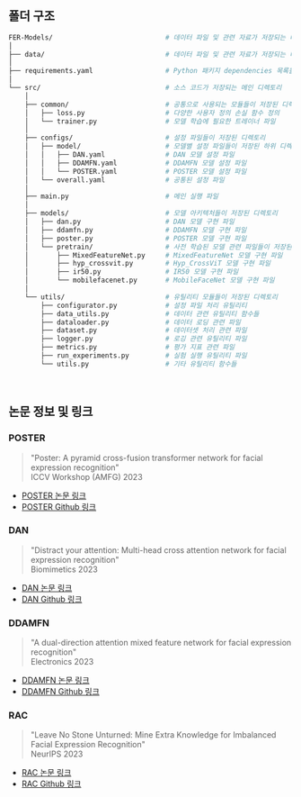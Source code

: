 ## 폴더 구조


```bash
FER-Models/                            # 데이터 파일 및 관련 자료가 저장되는 디렉토리
│
├── data/                              # 데이터 파일 및 관련 자료가 저장되는 디렉토리
│
├── requirements.yaml                  # Python 패키지 dependencies 목록을 명시한 파일
│
└── src/                               # 소스 코드가 저장되는 메인 디렉토리
    │
    ├── common/                        # 공통으로 사용되는 모듈들이 저장된 디렉토리
    │   ├── loss.py                    # 다양한 사용자 정의 손실 함수 정의
    │   └── trainer.py                 # 모델 학습에 필요한 트레이너 파일
    │
    ├── configs/                       # 설정 파일들이 저장된 디렉토리
    │   ├── model/                     # 모델별 설정 파일들이 저장된 하위 디렉토리
    │   │   ├── DAN.yaml               # DAN 모델 설정 파일
    │   │   ├── DDAMFN.yaml            # DDAMFN 모델 설정 파일
    │   │   └── POSTER.yaml            # POSTER 모델 설정 파일
    │   └── overall.yaml               # 공통된 설정 파일
    │
    ├── main.py                        # 메인 실행 파일
    │
    ├── models/                        # 모델 아키텍처들이 저장된 디렉토리
    │   ├── dan.py                     # DAN 모델 구현 파일
    │   ├── ddamfn.py                  # DDAMFN 모델 구현 파일
    │   ├── poster.py                  # POSTER 모델 구현 파일
    │   └── pretrain/                  # 사전 학습된 모델 관련 파일들이 저장된 하위 디렉토리
    │       ├── MixedFeatureNet.py     # MixedFeatureNet 모델 구현 파일
    │       ├── hyp_crossvit.py        # Hyp_CrossViT 모델 구현 파일
    │       ├── ir50.py                # IR50 모델 구현 파일
    │       └── mobilefacenet.py       # MobileFaceNet 모델 구현 파일
    │
    └── utils/                         # 유틸리티 모듈들이 저장된 디렉토리
        ├── configurator.py            # 설정 파일 처리 유틸리티
        ├── data_utils.py              # 데이터 관련 유틸리티 함수들
        ├── dataloader.py              # 데이터 로딩 관련 파일
        ├── dataset.py                 # 데이터셋 처리 관련 파일
        ├── logger.py                  # 로깅 관련 유틸리티 파일
        ├── metrics.py                 # 평가 지표 관련 파일
        ├── run_experiments.py         # 실험 실행 유틸리티 파일
        └── utils.py                   # 기타 유틸리티 함수들
```

<br>

## 논문 정보 및 링크
### POSTER
> "Poster: A pyramid cross-fusion transformer network for facial expression recognition"<br>
> ICCV Workshop (AMFG) 2023

- [POSTER 논문 링크](https://scholar.google.com/scholar?hl=ko&as_sdt=0%2C5&q=Zheng%2C+Ce%2C+Matias+Mendieta%2C+and+Chen+Chen.+%22Poster%3A+A+pyramid+cross-fusion+transformer+network+for+facial+expression+recognition.%22+Proceedings+of+the+IEEE%2FCVF+International+Conference+on+Computer+Vision.+2023.&btnG=)
- [POSTER Github 링크](https://github.com/zczcwh/POSTER)

  
### DAN
> "Distract your attention: Multi-head cross attention network for facial expression recognition"<br>
> Biomimetics 2023

- [DAN 논문 링크](https://scholar.google.com/scholar?hl=ko&as_sdt=0%2C5&q=Wen%2C+Zhengyao%2C+et+al.+%22Distract+your+attention%3A+Multi-head+cross+attention+network+for+facial+expression+recognition.%22+Biomimetics+8.2+%282023%29%3A+199.&btnG=)
- [DAN Github 링크](https://github.com/yaoing/DAN)

  
### DDAMFN
> "A dual-direction attention mixed feature network for facial expression recognition"<br>
> Electronics 2023

- [DDAMFN 논문 링크](https://scholar.google.com/scholar?hl=ko&as_sdt=0%2C5&q=Zhang%2C+Saining%2C+et+al.+%22A+dual-direction+attention+mixed+feature+network+for+facial+expression+recognition.%22+Electronics+12.17+%282023%29%3A+3595.&btnG=)
- [DDAMFN Github 링크](https://github.com/SainingZhang/DDAMFN)


### RAC
> "Leave No Stone Unturned: Mine Extra Knowledge for Imbalanced Facial Expression Recognition"<br>
> NeurIPS 2023

- [RAC 논문 링크](https://scholar.google.com/scholar?hl=ko&as_sdt=0%2C5&q=Leave+No+Stone+Unturned%3A+Mine+Extra+Knowledge+for+Imbalanced+Facial+Expression+Recognition&btnG=)
- [RAC Github 링크](https://github.com/zyh-uaiaaaa/Mine-Extra-Knowledge?tab=readme-ov-file)
